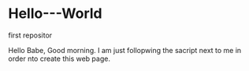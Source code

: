 # Hello---World
first repositor

Hello Babe, Good morning. I am just follopwing the sacript next to me in order nto create this web page.
